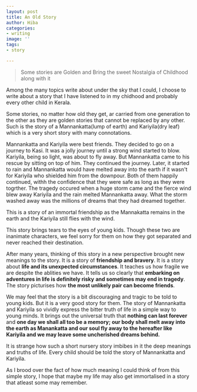 ```yaml
---
layout: post
title: An Old Story
author: Hiba
categories:
- writing
image: ''
tags:
- story

---
```

> Some stories are Golden and Bring the sweet Nostalgia of Childhood along with it

Among the many topics write about under the sky that I could, I choose  to write about a story that I have listened to in my chidhood and probably every other child in Kerala.

Some stories, no matter how old they get, ar carried from one generation to the other as they are golden stories that cannot be replaced by any other. Such is the story of a Mannankatta(lump of earth) and Kariyila(dry leaf) which is a very short story with many connotations.

Mannankatta and Kariyila were best friends. They decided to go on a journey to Kasi. It was a jolly journey until a strong wind started to blow. Kariyila, being so light, was about to fly away. But Mannankatta came to his rescue by sitting on top of him. They continued the journey. Later, it started to rain and Mannankatta would have melted away into the earth if it wasn't for Kariyila who shielded him from the downpour. Both of them happily continued, withh the confidence that they were safe as long as they were togrther. The tragedy occured when a huge storm came and the fierce wind blew away Kariyila and the rain melted Mannankatta away. What the storm washed away was the millions of dreams that they had dreamed together.

This is a story of an immortal friendship as the Mannakatta remains in the earth and the Kariyila still flies with the wind.

This story brings tears to the eyes of young kids. Though these two are inanimate characters, we feel sorry for them on how they got separated and never reached their destination.

After many years, thinking of this story in a new perspective brought new meanings to the story. It is a story of **friendship and bravery**. It is a story about **life and its unexpected circumstances**. It teaches us how fragile we are despite the ablities we have. It tells us so clearly that **embarking on adventures in life is definitely risky** **and sometimes may end in tragedy**. The story picturises how **the most unlikely pair can become friends**.

We may feel that the story is a bit discouraging and tragic to be told to young kids. But it is a very good story for them. The story of Mannankatta and Kariyila so vividly express the bitter truth of life in a simple way to young minds. It brings out the universal truth that **nothing can last forever** and **one day we shall all too be a memory; our body shall melt away into the earth as Manankatta and our soul fly away to the hereafter like Kariyila and we may leave some uncherished dreams behind.**

It is strange how such a short nursery story imbibes in it the deep meanings and truths of life. Every child should be told the story of Mannankatta and Kariyila.

As I brood over the fact of how much meaning I could think of from this simple story, I hope that maybe my life may also get immortalised in a story that atleast some may remember.